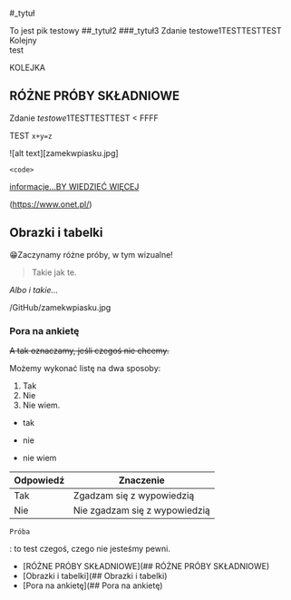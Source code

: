 #_tytuł

To jest pik testowy
##_tytuł2
###_tytuł3
Zdanie testowe1TESTTESTTEST  
Kolejny  
 test

 KOLEJKA
 ## RÓŻNE PRÓBY SKŁADNIOWE
 Zdanie *testowe*1TESTTESTTEST 
 < FFFF  

 TEST `x+y=z`  

 ![alt text][zamekwpiasku.jpg]

 ```
 <code>
 ```

 [informacje...BY WIEDZIEĆ WIĘCEJ](https://www.onet.pl/)

 (https://www.onet.pl/)


## Obrazki  i tabelki

😁Zaczynamy różne próby, w tym wizualne!

 > Takie jak te.

 *Albo i takie...*



/GitHub/zamekwpiasku.jpg 


### Pora na ankietę

~~A tak oznaczamy, jeśli czegoś nie chcemy.~~

Możemy wykonać listę na dwa sposoby:

1. Tak
2. Nie
3. Nie wiem.

- tak
- nie

- nie wiem


|Odpowiedź |Znaczenie|
|-------|-------------------|
| Tak | Zgadzam się z wypowiedzią|
Nie | Nie zgadzam się z wypowiedzią|

	Próba
: to test czegoś, czego nie jesteśmy pewni.

- [RÓŻNE PRÓBY SKŁADNIOWE](## RÓŻNE PRÓBY SKŁADNIOWE)
- [Obrazki  i tabelki](## Obrazki  i tabelki)
- [Pora na ankietę](## Pora na ankietę)
























 
